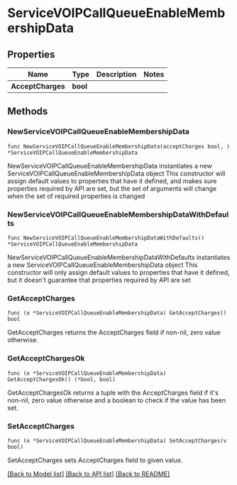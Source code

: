 # ServiceVOIPCallQueueEnableMembershipData

## Properties

Name | Type | Description | Notes
------------ | ------------- | ------------- | -------------
**AcceptCharges** | **bool** |  | 

## Methods

### NewServiceVOIPCallQueueEnableMembershipData

`func NewServiceVOIPCallQueueEnableMembershipData(acceptCharges bool, ) *ServiceVOIPCallQueueEnableMembershipData`

NewServiceVOIPCallQueueEnableMembershipData instantiates a new ServiceVOIPCallQueueEnableMembershipData object
This constructor will assign default values to properties that have it defined,
and makes sure properties required by API are set, but the set of arguments
will change when the set of required properties is changed

### NewServiceVOIPCallQueueEnableMembershipDataWithDefaults

`func NewServiceVOIPCallQueueEnableMembershipDataWithDefaults() *ServiceVOIPCallQueueEnableMembershipData`

NewServiceVOIPCallQueueEnableMembershipDataWithDefaults instantiates a new ServiceVOIPCallQueueEnableMembershipData object
This constructor will only assign default values to properties that have it defined,
but it doesn't guarantee that properties required by API are set

### GetAcceptCharges

`func (o *ServiceVOIPCallQueueEnableMembershipData) GetAcceptCharges() bool`

GetAcceptCharges returns the AcceptCharges field if non-nil, zero value otherwise.

### GetAcceptChargesOk

`func (o *ServiceVOIPCallQueueEnableMembershipData) GetAcceptChargesOk() (*bool, bool)`

GetAcceptChargesOk returns a tuple with the AcceptCharges field if it's non-nil, zero value otherwise
and a boolean to check if the value has been set.

### SetAcceptCharges

`func (o *ServiceVOIPCallQueueEnableMembershipData) SetAcceptCharges(v bool)`

SetAcceptCharges sets AcceptCharges field to given value.



[[Back to Model list]](../README.md#documentation-for-models) [[Back to API list]](../README.md#documentation-for-api-endpoints) [[Back to README]](../README.md)


